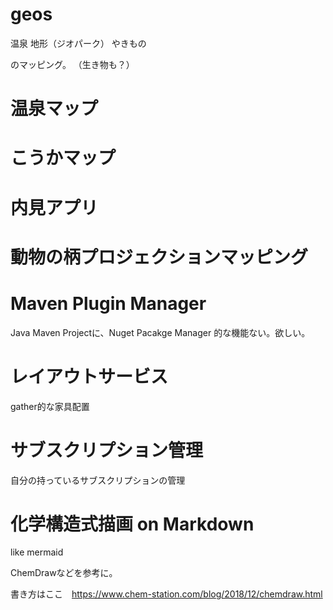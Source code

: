 # geos
温泉
地形（ジオパーク）
やきもの

のマッピング。
（生き物も？）

# 温泉マップ

# こうかマップ


# 内見アプリ

# 動物の柄プロジェクションマッピング
# Maven Plugin Manager
Java Maven Projectに、Nuget Pacakge Manager 的な機能ない。欲しい。
# レイアウトサービス
gather的な家具配置
# サブスクリプション管理
自分の持っているサブスクリプションの管理
# 化学構造式描画 on Markdown 

like mermaid

ChemDrawなどを参考に。

書き方はここ　https://www.chem-station.com/blog/2018/12/chemdraw.html



